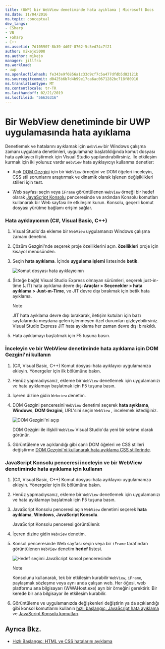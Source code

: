 ```yaml
---
title: (UWP) bir WebView denetiminde hata ayıklama | Microsoft Docs
ms.date: 11/04/2016
ms.topic: conceptual
dev_langs:
- CSharp
- VB
- FSharp
- C++
ms.assetid: 7d105907-8b39-4d07-8762-5c5ed74c7f21
author: mikejo5000
ms.author: mikejo
manager: jillfra
ms.workload:
- uwp
ms.openlocfilehash: fe343e9f6856a1c33d9cf7c5a477dfdb5d82121b
ms.sourcegitcommit: d0425b6b7d4b99e17ca6ac0671282bc718f80910
ms.translationtype: MT
ms.contentlocale: tr-TR
ms.lasthandoff: 02/21/2019
ms.locfileid: "56626316"
---
```

# <a name="debug-a-webview-control-in-a-uwp-app"></a>Bir WebView denetiminde bir UWP uygulamasında hata ayıklama

 Denetlemek ve hatalarını ayıklamak için `WebView` bir Windows çalışma zamanı uygulama denetimleri, uygulamanız başlatıldığında komut dosyası hata ayıklayıcı iliştirmek için Visual Studio yapılandırabilirsiniz. İle etkileşim kurmak için iki yolunuz vardır `WebView` hata ayıklayıcıyı kullanma denetler:

-   Açık [DOM Gezgini](../debugger/quickstart-debug-html-and-css.md) için bir `WebView` örneğini ve DOM öğeleri inceleyin, CSS stil sorunlarını araştırmak ve dinamik olarak işlenen değişiklikleri stilleri için test.

-   Web sayfası seçin veya `iFrame` görüntülenen `WebView` örneği bir hedef olarak [JavaScript Konsolu](../debugger/javascript-console-commands.md) penceresinde ve ardından Konsolu komutları kullanarak bir Web sayfası ile etkileşim kurun. Konsolu, geçerli komut dosyası yürütme bağlamı erişim sağlar.

### <a name="attach-the-debugger-c-visual-basic-c"></a>Hata ayıklayıcının (C#, Visual Basic, C++)

1.  Visual Studio'da ekleme bir `WebView` uygulamanızı Windows çalışma zamanı denetimi.

2.  Çözüm Gezgini'nde seçerek proje özelliklerini açın. **özellikleri** proje için kısayol menüsünden.

3.  Seçin **hata ayıklama**. İçinde **uygulama işlemi** listesinde **betik**.

     ![Komut dosyası hata ayıklayıcının](../debugger/media/js_dom_webview_script_debugger.png "JS_DOM_WebView_Script_Debugger")

4.  (İsteğe bağlı) Visual Studio Express olmayan sürümleri, seçerek just-in-time (JIT) hata ayıklama devre dışı **Araçlar > Seçenekler > hata ayıklama > Just-ın-Time**, ve JIT devre dışı bırakmak için betik hata ayıklama.

    > [!NOTE]
    >  JIT hata ayıklama devre dışı bırakarak, iletişim kutuları için bazı sayfalarında meydana gelen işlenmeyen özel durumları gizleyebilirsiniz. Visual Studio Express JIT hata ayıklama her zaman devre dışı bırakıldı.

5.  Hata ayıklamayı başlatmak için F5 tuşuna basın.

### <a name="use-the-dom-explorer-to-inspect-and-debug-a-webview-control"></a>İnceleyin ve bir WebView denetiminde hata ayıklama için DOM Gezgini'ni kullanın

1.  (C#, Visual Basic, C++) Komut dosyası hata ayıklayıcı uygulamanıza ekleyin. Yönergeler için ilk bölümüne bakın.

2.  Henüz yapmadıysanız, ekleme bir `WebView` denetlemek için uygulamanızı ve hata ayıklamayı başlatmak için F5 tuşuna basın.

3.  İçeren dizine gidin `Webview` denetim.

4.  DOM Gezgini penceresini `WebView` denetimi seçerek **hata ayıklama**, **Windows**, **DOM Gezgini**, URL'sini seçin `WebView` , incelemek istediğiniz.

     ![DOM Gezgini'ni açıp](../debugger/media/js_dom_webview.png "JS_DOM_WebView")

     DOM Gezgini ile ilişkili `WebView` Visual Studio'da yeni bir sekme olarak görünür.

5.  Görüntüleme ve açıklandığı gibi canlı DOM öğeleri ve CSS stilleri değiştirme [DOM Gezgini'ni kullanarak hata ayıklama CSS stillerinde](/visualstudio/debugger/quickstart-debug-html-and-css).

### <a name="use-the-javascript-console-window-to-inspect-and-debug-a-webview-control"></a>JavaScript Konsolu penceresi inceleyin ve bir WebView denetiminde hata ayıklama için kullanın

1.  (C#, Visual Basic, C++) Komut dosyası hata ayıklayıcı uygulamanıza ekleyin. Yönergeler için ilk bölümüne bakın.

2.  Henüz yapmadıysanız, ekleme bir `WebView` denetlemek için uygulamanızı ve hata ayıklamayı başlatmak için F5 tuşuna basın.

3.  JavaScript Konsolu penceresi açın `WebView` denetimi seçerek **hata ayıklama**, **Windows**, **JavaScript Konsolu**.

     JavaScript Konsolu penceresi görüntülenir.

4.  İçeren dizine gidin `Webview` denetim.

5.  Konsol penceresinde Web sayfası seçin veya bir `iFrame` tarafından görüntülenen `WebView` denetim **hedef** listesi.

     ![Hedef seçimi JavaScript konsol penceresinde](../debugger/media/js_console_target.png "JS_Console_Target")

    > [!NOTE]
    >  Konsolunu kullanarak, tek bir etkileşim kurabilir `WebView`, `iFrame`, paylaşmak sözleşme veya aynı anda çalışan web. Her öğesi, web platformu ana bilgisayarı (WWAHost.exe) ayrı bir örneğini gerektirir. Bir kerede bir ana bilgisayar ile etkileşim kurabilir.

6.  Görüntüleme ve uygulamanızda değişkenleri değiştirin ya da açıklandığı gibi konsol komutlarını kullanın [hızlı başlangıç: JavaScript hata ayıklama](../debugger/quickstart-debug-javascript-using-the-console.md) ve [JavaScript Konsolu komutları](../debugger/javascript-console-commands.md).

## <a name="see-also"></a>Ayrıca Bkz.

- [Hızlı Başlangıç: HTML ve CSS hatalarını ayıklama](../debugger/quickstart-debug-html-and-css.md)